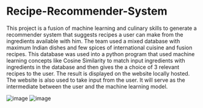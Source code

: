 # Recipe-Recommender-System
This project is a fusion of machine learning and culinary skills to generate a recommender system that suggests recipes a user can make from the ingredients available with him.
The team used a mixed database with maximum Indian dishes and few spices of international cuisine and fusion recipes. This database was used into a python program that used machine learning concepts like Cosine Similarity to match input ingredients with ingredients in the database and then gives the a choice of 3 relevant recipes to the user.
The result is displayed on the website locally hosted. The website is also used to take input from the user. It will serve as the intermediate between the user and the machine learning model.

![image](https://user-images.githubusercontent.com/20507439/114532372-69c64500-9c6a-11eb-9921-901acd7f120c.png)
![image](https://user-images.githubusercontent.com/20507439/114532480-819dc900-9c6a-11eb-8d68-aaeeafeb47a5.png)


